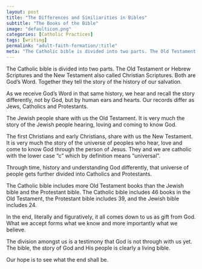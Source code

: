 ```yaml
---
layout: post
title: "The Differences and Similiarities in Bibles"
subtitle: "The Books of the Bible"
image: "defaulticon.png"
categories: [Catholic Practices]
tags: [writing]
permalink: "adult-faith-formation/:title"
meta: "The Catholic bible is divided into two parts. The Old Testament or Hebrew Scriptures and the New Testament also called Christian Scriptures. Both are God’s Word. Together they tell the story of the history of our salvation."
---
```

The Catholic bible is divided into two parts. The Old Testament or Hebrew Scriptures and the New Testament also called Christian Scriptures. Both are God’s Word. Together they tell the story of the history of our salvation.
<!--more-->

As we receive God’s Word in that same history, we hear and recall the story differently, not by God, but by human ears and hearts. Our records differ as Jews, Catholics and Protestants.

The Jewish people share with us the Old Testament. It is very much the story of the Jewish people hearing, loving and coming to know God.

The first Christians and early Christians, share with us the New Testament. It is very much the story of the universe of peoples who hear, love and come to know God through the person of Jesus. They and we are catholic with the lower case “c” which by definition means “universal”.

Through time, history and understanding God differently, that universe of people gets further divided into Catholics and Protestants.

The Catholic bible includes more Old Testament books than the Jewish bible and the Protestant bible.
The Catholic bible includes 46 books in the Old Testament, the Protestant bible includes 39, and the Jewish bible includes 24.

In the end, literally and figuratively, it all comes down to us as gift from God. What we accept forms what we know and more importantly what we believe.

The division amongst us is a testimony that God is not through with us yet. The bible, the story of God and His people is clearly a living bible.

Our hope is to see what the end shall be.